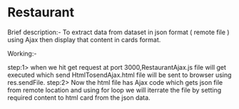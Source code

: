 # Restaurant
Brief description:-
To extract data from dataset in json format ( remote file ) using Ajax then display that content in cards format.

Working:-

step:1> when we hit get request at port 3000,RestaurantAjax.js file will get executed which send HtmlTosendAjax.html file will be sent to browser using res.sendFile.
step:2> Now the html file has Ajax code which gets json file from remote location and using for loop we will iterrate the file by setting required content to html card from the json data.  
